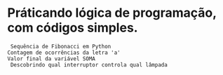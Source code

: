 # Práticando lógica de programação, com códigos simples.
	 Sequência de Fibonacci em Python
 	Contagem de ocorrências da letra 'a'
 	Valor final da variável SOMA
	 Descobrindo qual interruptor controla qual lâmpada
